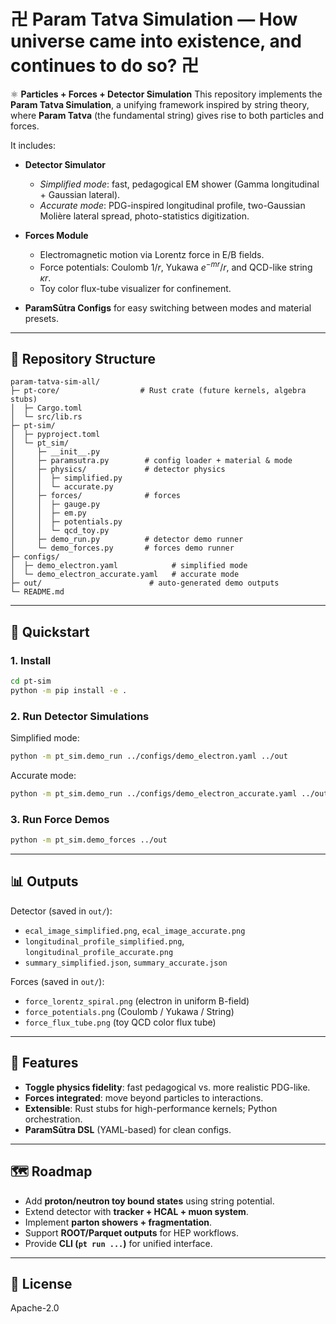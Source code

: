 # 卍 Param Tatva Simulation — How universe came into existence, and continues to do so? 卍

⚛️ **Particles + Forces + Detector Simulation**
This repository implements the **Param Tatva Simulation**, a unifying framework inspired by string theory, where **Param Tatva** (the fundamental string) gives rise to both particles and forces.

It includes:

* **Detector Simulator**

  * *Simplified mode*: fast, pedagogical EM shower (Gamma longitudinal + Gaussian lateral).
  * *Accurate mode*: PDG-inspired longitudinal profile, two-Gaussian Molière lateral spread, photo-statistics digitization.

* **Forces Module**

  * Electromagnetic motion via Lorentz force in E/B fields.
  * Force potentials: Coulomb $1/r$, Yukawa $e^{-mr}/r$, and QCD-like string $κr$.
  * Toy color flux-tube visualizer for confinement.

* **ParamSūtra Configs** for easy switching between modes and material presets.

---

## 📂 Repository Structure

```
param-tatva-sim-all/
├─ pt-core/                  # Rust crate (future kernels, algebra stubs)
│  ├─ Cargo.toml
│  └─ src/lib.rs
├─ pt-sim/
│  ├─ pyproject.toml
│  └─ pt_sim/
│     ├─ __init__.py
│     ├─ paramsutra.py        # config loader + material & mode
│     ├─ physics/             # detector physics
│     │  ├─ simplified.py
│     │  └─ accurate.py
│     ├─ forces/              # forces
│     │  ├─ gauge.py
│     │  ├─ em.py
│     │  ├─ potentials.py
│     │  └─ qcd_toy.py
│     ├─ demo_run.py          # detector demo runner
│     └─ demo_forces.py       # forces demo runner
├─ configs/
│  ├─ demo_electron.yaml            # simplified mode
│  └─ demo_electron_accurate.yaml   # accurate mode
├─ out/                        # auto-generated demo outputs
└─ README.md
```

---

## 🚀 Quickstart

### 1. Install

```bash
cd pt-sim
python -m pip install -e .
```

### 2. Run Detector Simulations

Simplified mode:

```bash
python -m pt_sim.demo_run ../configs/demo_electron.yaml ../out
```

Accurate mode:

```bash
python -m pt_sim.demo_run ../configs/demo_electron_accurate.yaml ../out
```

### 3. Run Force Demos

```bash
python -m pt_sim.demo_forces ../out
```

---

## 📊 Outputs

Detector (saved in `out/`):

* `ecal_image_simplified.png`, `ecal_image_accurate.png`
* `longitudinal_profile_simplified.png`, `longitudinal_profile_accurate.png`
* `summary_simplified.json`, `summary_accurate.json`

Forces (saved in `out/`):

* `force_lorentz_spiral.png` (electron in uniform B-field)
* `force_potentials.png` (Coulomb / Yukawa / String)
* `force_flux_tube.png` (toy QCD color flux tube)

---

## 🧩 Features

* **Toggle physics fidelity**: fast pedagogical vs. more realistic PDG-like.
* **Forces integrated**: move beyond particles to interactions.
* **Extensible**: Rust stubs for high-performance kernels; Python orchestration.
* **ParamSūtra DSL** (YAML-based) for clean configs.

---

## 🗺 Roadmap

* Add **proton/neutron toy bound states** using string potential.
* Extend detector with **tracker + HCAL + muon system**.
* Implement **parton showers + fragmentation**.
* Support **ROOT/Parquet outputs** for HEP workflows.
* Provide **CLI (`pt run ...`)** for unified interface.

---

## 📜 License

Apache-2.0

